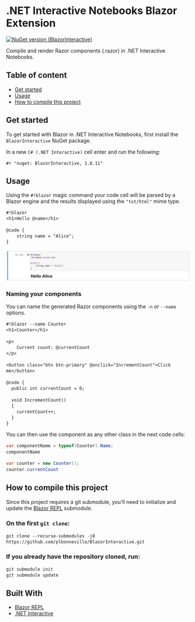# .NET Interactive Notebooks Blazor Extension

[![NuGet version (BlazorInteractive)](https://img.shields.io/nuget/v/BlazorInteractive.svg)](https://www.nuget.org/packages/BlazorInteractive/)

Compile and render Razor components (.razor) in .NET Interactive Notebooks.

## Table of content

- [Get started](#get-started)
- [Usage](#usage)
- [How to compile this project](#how-to-compile-this-project)

## Get started

To get started with Blazor in .NET Interactive Notebooks, first install the `BlazorInteractive` NuGet package.

In a new `C# (.NET Interactive)` cell enter and run the following:

```
#r "nuget: BlazorInteractive, 1.0.11"
```

## Usage

Using the `#!blazor` magic command your code cell will be parsed by a Blazor engine and the results displayed using the `"txt/html"` mime type.

```razor
#!blazor
<h1>Hello @name</h1>

@code {
    string name = "Alice";
}
```

![hello world](img/example1.jpg)

### Naming your components

You can name the generated Razor components using the `-n` or `--name` options.

```razor
#!blazor --name Counter
<h1>Counter</h1>

<p>
    Current count: @currentCount
</p>

<button class="btn btn-primary" @onclick="IncrementCount">Click me</button>

@code {
  public int currentCount = 0;

  void IncrementCount()
  {
    currentCount++;
  }
}
```

You can then use the component as any other class in the next code cells:

```csharp
var componentName = typeof(Counter).Name;
componentName
```

```csharp
var counter = new Counter();
counter.currentCount
```

## How to compile this project

Since this project requires a git submodule, you'll need to initialize and update the [Blazor REPL](https://github.com/BlazorRepl/BlazorRepl) submodule.

### On the first `git clone`:

```
git clone --recurse-submodules -j8 https://github.com/plbonneville/BlazorInteractive.git
```

### If you already have the repository cloned, run:

```
git submodule init
git submodule update
```

## Built With

- [Blazor REPL](https://github.com/BlazorRepl/BlazorRepl)
- [.NET Interactive ](https://github.com/dotnet/interactive)
